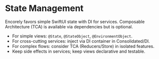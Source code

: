 # State Management

Encorely favors simple SwiftUI state with DI for services. Composable Architecture (TCA) is available via dependencies but is optional.

- For simple views: `@State`, `@StateObject`, `@EnvironmentObject`.
- For cross-cutting services: inject via DI container in Consolidated/DI.
- For complex flows: consider TCA (Reducers/Store) in isolated features.
- Keep side effects in services; keep views declarative and testable.
